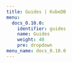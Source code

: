 ```yaml
---
title: Guides | KubeDB
menu:
  docs_0.10.0:
    identifier: guides
    name: Guides
    weight: 40
    pre: dropdown
menu_name: docs_0.10.0
---
```

